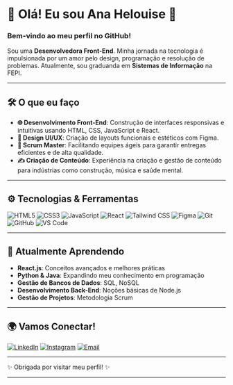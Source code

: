 # 🌟 Olá! Eu sou Ana Helouise 🌟

### Bem-vindo ao meu perfil no GitHub!

Sou uma **Desenvolvedora Front-End**. Minha jornada na tecnologia é impulsionada por um amor pelo design, programação e resolução de problemas. Atualmente, sou graduanda em **Sistemas de Informação** na FEPI.

---

## 🛠 **O que eu faço**

- **🌐 Desenvolvimento Front-End**: Construção de interfaces responsivas e intuitivas usando HTML, CSS, JavaScript e React.
- **🎨 Design UI/UX**: Criação de layouts funcionais e estéticos com Figma.
- **🚀 Scrum Master**: Facilitando equipes ágeis para garantir entregas eficientes e de alta qualidade.
- **✍️ Criação de Conteúdo**: Experiência na criação e gestão de conteúdo para indústrias como construção, música e saúde mental.

---

## ⚙️ **Tecnologias & Ferramentas**

![HTML5](https://img.shields.io/badge/-HTML5-E34F26?style=flat-square&logo=html5&logoColor=white)
![CSS3](https://img.shields.io/badge/-CSS3-1572B6?style=flat-square&logo=css3)
![JavaScript](https://img.shields.io/badge/-JavaScript-F7DF1E?style=flat-square&logo=javascript&logoColor=black)
![React](https://img.shields.io/badge/-React-61DAFB?style=flat-square&logo=react&logoColor=black)
![Tailwind CSS](https://img.shields.io/badge/-Tailwind_CSS-38B2AC?style=flat-square&logo=tailwind-css&logoColor=white)
![Figma](https://img.shields.io/badge/-Figma-F24E1E?style=flat-square&logo=figma&logoColor=white)
![Git](https://img.shields.io/badge/-Git-F05032?style=flat-square&logo=git&logoColor=white)
![GitHub](https://img.shields.io/badge/-GitHub-181717?style=flat-square&logo=github&logoColor=white)
![VS Code](https://img.shields.io/badge/-VS_Code-007ACC?style=flat-square&logo=visual-studio-code)

---

## 🚧 **Atualmente Aprendendo**

- **React.js**: Conceitos avançados e melhores práticas
- **Python & Java**: Expandindo meu conhecimento em programação
- **Gestão de Bancos de Dados**: SQL, NoSQL
- **Desenvolvimento Back-End**: Noções básicas de Node.js
- **Gestão de Projetos**: Metodologia Scrum

---

## 🌍 **Vamos Conectar!**

[![LinkedIn](https://img.shields.io/badge/-LinkedIn-0A66C2?style=flat-square&logo=linkedin&logoColor=white)](https://www.linkedin.com/in/anahelouise/)
[![Instagram](https://img.shields.io/badge/-Instagram-E4405F?style=flat-square&logo=instagram&logoColor=white)](https://instagram.com/anahelouise)
[![Email](https://img.shields.io/badge/-Email-D14836?style=flat-square&logo=gmail&logoColor=white)](mailto:anahelouise.ss@gmail.com)

---

✨ Obrigada por visitar meu perfil! ✨

---
